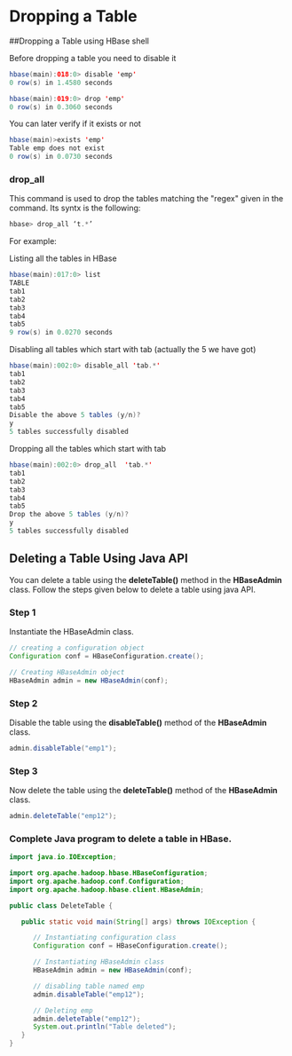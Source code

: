 # Dropping a Table

##Dropping a Table using HBase shell

Before dropping a table you need to disable it

``` Java
hbase(main):018:0> disable 'emp'
0 row(s) in 1.4580 seconds

hbase(main):019:0> drop 'emp'
0 row(s) in 0.3060 seconds
```

You can later verify if it exists or not

``` Java
hbase(main)>exists 'emp'
Table emp does not exist
0 row(s) in 0.0730 seconds
```

### drop_all

This command is used to drop the tables matching the "regex" given in the command. Its syntx is the following:

``` Java
hbase> drop_all ‘t.*’ 
```

For example:

Listing all the tables in HBase

``` Java
hbase(main):017:0> list
TABLE
tab1
tab2
tab3
tab4
tab5
9 row(s) in 0.0270 seconds
```

Disabling all tables which start with tab (actually the 5 we have got)

``` Java
hbase(main):002:0> disable_all 'tab.*'
tab1
tab2
tab3
tab4
tab5
Disable the above 5 tables (y/n)?
y
5 tables successfully disabled
```

Dropping all the tables which start with tab

``` Java
hbase(main):002:0> drop_all  'tab.*'
tab1
tab2
tab3
tab4
tab5
Drop the above 5 tables (y/n)?
y
5 tables successfully disabled
```

## Deleting a Table Using Java API

You can delete a table using the **deleteTable()** method in the **HBaseAdmin** class. Follow the steps given below to delete a 
table using java API.

### Step 1
Instantiate the HBaseAdmin class.

``` Java
// creating a configuration object
Configuration conf = HBaseConfiguration.create();

// Creating HBaseAdmin object
HBaseAdmin admin = new HBaseAdmin(conf); 
```

### Step 2
Disable the table using the **disableTable()** method of the **HBaseAdmin** class.

``` Java
admin.disableTable("emp1");
```

### Step 3
Now delete the table using the **deleteTable()** method of the **HBaseAdmin** class.

``` Java
admin.deleteTable("emp12");
```

### Complete Java program to delete a table in HBase.

``` Java
import java.io.IOException;

import org.apache.hadoop.hbase.HBaseConfiguration;
import org.apache.hadoop.conf.Configuration;
import org.apache.hadoop.hbase.client.HBaseAdmin;

public class DeleteTable {

   public static void main(String[] args) throws IOException {

      // Instantiating configuration class
      Configuration conf = HBaseConfiguration.create();

      // Instantiating HBaseAdmin class
      HBaseAdmin admin = new HBaseAdmin(conf);

      // disabling table named emp
      admin.disableTable("emp12");

      // Deleting emp
      admin.deleteTable("emp12");
      System.out.println("Table deleted");
   }
}
```
